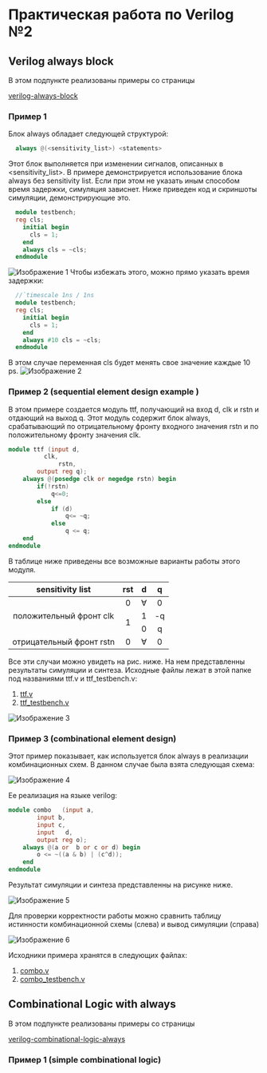 # Практическая работа по Verilog №2 
## Verilog always block
В этом подпункте реализованы примеры со страницы 

[verilog-always-block](https://www.chipverify.com/verilog/verilog-always-block)
### Пример 1
Блок always обладает следующей структурой: 
```verilog
  always @(<sensitivity_list>) <statements>
```
Этот блок выполняется при изменении сигналов, описанных в <sensitivity_list>. 
В примере демонстрируется использование блока always без sensitivity list. 
Если при этом не указать иным способом время задержки, симуляция зависнет. Ниже приведен код и скриншоты симуляции, демонстрирующие это. 
```verilog
  module testbench; 
  reg cls;
    initial begin
      cls = 1;
    end
    always cls = ~cls;
  endmodule
```
![Изображение 1](https://github.com/Tamara-Kaplun/hw_fpga/blob/main/hw2/images/1.png)
Чтобы избежать этого, можно прямо указать время задержки:  
```verilog
  //`timescale 1ns / 1ns 
  module testbench; 
  reg cls;
    initial begin
      cls = 1;
    end
    always #10 cls = ~cls;
  endmodule
```
В этом случае переменная cls будет менять свое значение каждые 10 ps.
![Изображение 2](https://github.com/Tamara-Kaplun/hw_fpga/blob/main/hw2/images/2.png)
### Пример 2 (sequential element design example )
В этом примере создается модуль ttf, получающий на вход d, clk и rstn и отдающий на выход q. Этот модуль содержит блок always, срабатывающий по отрицательному фронту входного значения rstn и по положительному фронту значения clk. 
```verilog
module ttf (input d,
		  clk,
      		  rstn, 
	    output reg q);
	always @(posedge clk or negedge rstn) begin
		if(!rstn)
			q<=0;
		else
			if (d)
				q<= ~q;
			else
				q <= q;
	end
endmodule
```
В таблице ниже приведены все возможные варианты работы этого модуля. 
<table>
    <thead>
        <tr>
            <th> sensitivity list </th>
            <th> rst </th>
            <th> d </th>
	    <th> q </th>
        </tr>
    </thead>
    <tbody>
        <tr>
            <td rowspan=3 align="center">положительный фронт clk</td>
            <td align="center">  0 </td>
	    <td align="center"> ∀ </td>
            <td align="center">  0 </td>
        </tr>
        <tr>
            <td rowspan=2 align="center"> 1</td>
	    <td align="center">  1 </td>
	    <td align="center"> -q  </td>
        </tr>
        <tr>
	    <td align="center">  0 </td>
	    <td align="center">  q </td>
        </tr>
        <tr>
            <td align="center">отрицательный фронт rstn</td>
	    <td align="center">  0 </td>
	    <td align="center"> ∀  </td>
            <td align="center"> 0</td>
        </tr>
    </tbody>
</table>
Все эти случаи можно увидеть на рис. ниже. На нем представленны результаты симуляции и синтеза. Исходные файлы лежат в этой папке под названиями ttf.v и ttf_testbench.v: 

1. [ttf.v](https://github.com/Tamara-Kaplun/hw_fpga/blob/main/hw2/ttf.v)
2. [ttf_testbench.v](https://github.com/Tamara-Kaplun/hw_fpga/blob/main/hw2/ttf_testbench.v)

![Изображение 3](https://github.com/Tamara-Kaplun/hw_fpga/blob/main/hw2/images/3.png)

### Пример 3 (combinational element design)

Этот пример показывает, как используется блок always в реализации комбинационных схем. В данном случае была взята следующая схема: 

![Изображение 4](https://github.com/Tamara-Kaplun/hw_fpga/blob/main/hw2/images/4.png)

Ee реализация на языке verilog:
```verilog
module combo   (input a,
		input b,
		input c,
		input	d,
		output reg o);
	always @(a or  b or c or d) begin
		o <= ~((a & b) | (c^d)); 
	end
endmodule
```
Результат симуляции и синтеза представленны на рисунке ниже. 

![Изображение 5](https://github.com/Tamara-Kaplun/hw_fpga/blob/main/hw2/images/5.png)

Для проверки корректности работы можно сравнить таблицу истинности комбинационной схемы (слева) и вывод симуляции (справа) 

![Изображение 6](https://github.com/Tamara-Kaplun/hw_fpga/blob/main/hw2/images/6.png)

Исходники примера хранятся в следующих файлах:

1. [combo.v](https://github.com/Tamara-Kaplun/hw_fpga/blob/main/hw2/combo.v)
2. [combo_testbench.v](https://github.com/Tamara-Kaplun/hw_fpga/blob/main/hw2/combo_testbench.v)

## Combinational Logic with always 
В этом подпункте реализованы примеры со страницы 

[verilog-combinational-logic-always](https://www.chipverify.com/verilog/verilog-combinational-logic-always)

### Пример 1 (simple combinational logic)

